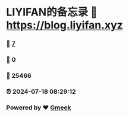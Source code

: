 # LIYIFAN的备忘录 :link: https://blog.liyifan.xyz 
### :page_facing_up: [7](https://blog.liyifan.xyz/tag.html) 
### :speech_balloon: 0 
### :hibiscus: 25466 
### :alarm_clock: 2024-07-18 08:29:12 
### Powered by :heart: [Gmeek](https://github.com/Meekdai/Gmeek)
